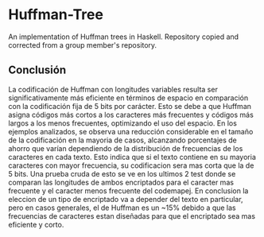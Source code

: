 # Huffman-Tree
An implementation of Huffman trees in Haskell. Repository copied and corrected from a group member's repository.

## Conclusión
La codificación de Huffman con longitudes variables resulta ser significativamente más eficiente en términos 
de espacio en comparación con la codificación fija de 5 bits por carácter. Esto se debe a que Huffman asigna 
códigos más cortos a los caracteres más frecuentes y códigos más largos a los menos frecuentes, optimizando 
el uso del espacio. En los ejemplos analizados, se observa una reducción considerable en el tamaño de la 
codificación en la mayoria de casos, alcanzando porcentajes de ahorro que varían dependiendo de la distribución 
de frecuencias de los caracteres en cada texto. Esto indica que si el texto contiene en su mayoria caracteres con 
mayor frecuencia, su codificacion sera mas corta que la de 5 bits. Una prueba cruda de esto se ve en los ultimos 2 
test donde se comparan las longitudes de ambos encriptados para el caracter mas frecuente y el caracter menos frecuente
del codemapej. En conclusion la eleccion de un tipo de encriptado va a depender del texto en particular, pero en casos
generales, el de Huffman es un ~15% debido a que las frecuencias de caracteres estan diseñadas para que el encriptado sea 
mas eficiente y corto.
